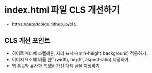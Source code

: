 # index.html 파일 CLS 개선하기
* https://naradesign.github.io/cls/

## CLS 개선 포인트.
* 히어로 배너에 스켈레톤, 자리 표시자(min-height, background) 적용하기.
* 이미지 요소에 비율 힌트(width, height, aspect-ratio) 제공하기.
* 웹 폰트와 유사한 특성을 가진 대체 글꼴 지정하기.

